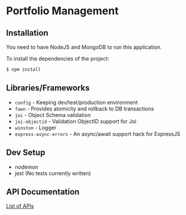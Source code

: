 # Portfolio Management

## Installation

You need to have NodeJS and MongoDB to run this application.

To install the dependencies of the project:
```sh
$ npm install
```

## Libraries/Frameworks

- `config` - Keeping dev/test/production environment
- `fawn` - Provides atomicity and rollback to DB transactions
- `joi` - Object Schema validation
- `joi-objectid` - Validation ObjectID support for Joi
- `winston` - Logger
- `express-async-errors` - An async/await support hack for ExpressJS


## Dev Setup

- nodemon
- jest (No tests currently written)


## API Documentation

[List of APIs](https://github.com/anurag-rai/portfolio-manager/wiki/API-Documentation)
